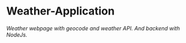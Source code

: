 # Weather-Application
###### Weather webpage with geocode and weather API. And backend with NodeJs.




